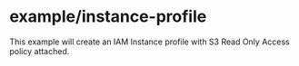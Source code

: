 example/instance-profile
========================

This example will create an IAM Instance profile with S3 Read Only Access policy attached.